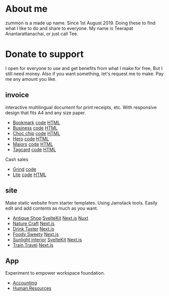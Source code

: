 # About me
zummon is a made up name. Since 1st August 2019. Doing these to find what I like to do and share to everyone. My name is Teerapat Anantarattanachai, or just call Tee.

# Donate to support
I open for everyone to use and get benefits from what I make for free, But I still need money. Also if you want something, let's request me to make. Pay me any amount you like.

## invoice
interactive multilingual document for print receipts, etc. With responsive design that fits A4 and any size paper.
- [Bookmark](https://5g5x9y-5173.csb.app/) [code](https://codesandbox.io/p/github/zummon/invoice-bookmark-svelte) [HTML](https://github.com/zummon/invoice-bookmark)
- [Business](https://uuywsu-5173.csb.app/) [code](https://codesandbox.io/p/github/zummon/invoice-business-svelte) [HTML](https://github.com/zummon/invoice-business)
- [Choc chip](https://psouyp-5173.csb.app/) [code](https://codesandbox.io/p/github/zummon/invoice-choc-chip-svelte) [HTML](https://github.com/zummon/invoice-choc-chip)
- [Hero](https://d43vlr-5173.csb.app/) [code](https://codesandbox.io/p/github/zummon/invoice-hero-svelte) [HTML](https://github.com/zummon/invoice-hero)
- [Majors](https://tkdk0x-5173.csb.app/) [code](https://codesandbox.io/p/github/zummon/invoice-majors-svelte) [HTML](https://github.com/zummon/invoice-majors)
- [Tagcard](https://njxu2g-5173.csb.app/) [code](https://codesandbox.io/p/github/zummon/invoice-tagcard-svelte) [HTML](https://github.com/zummon/invoice-tagcard)

Cash sales
- [Grind](https://28nk5v-5173.csb.app/) [code](https://codesandbox.io/p/github/zummon/cash-sale-grind-svelte)
- [Lite](https://ofhk91-5173.csb.app/) [code](https://codesandbox.io/p/github/zummon/cash-sale-lite-svelte) [HTML](https://github.com/zummon/cash-sale-lite)

## site
Make static website from starter templates. Using Jamstack tools. Easily edit and add contents as much as you want.
- [Antique Shop](https://7cwsgf-5173.csb.app/) [SvelteKit](https://codesandbox.io/p/github/zummon/antique-shop-sveltekit) [Next.js](https://codesandbox.io/p/github/zummon/antique-shop-nextjs) [Nuxt](https://codesandbox.io/p/github/zummon/antique-shop-nuxt)
- [Nature Craft](https://r71wt7-3000.csb.app/) [Next.js](https://codesandbox.io/p/github/zummon/nature-craft-nextjs)
- [Drink Taster](https://1gg8kf-3000.csb.app/) [Next.js](https://codesandbox.io/p/github/zummon/drink-taster-nextjs)
- [Foody Sweety](https://86gbg2-3000.csb.app/) [Next.js](https://codesandbox.io/p/github/zummon/foody-sweety-nextjs)
- [Sunlight interior](https://nfg71o-5173.csb.app/) [SvelteKit](https://codesandbox.io/p/github/zummon/sunlight-interior-sveltekit) [Next.js](https://codesandbox.io/p/github/zummon/sunlight-interior-nextjs)
- [Train Travel](https://in25o2-3000.csb.app/) [Next.js](https://codesandbox.io/p/github/zummon/train-travel-nextjs)

## App 
Experiment to empower workspace foundation.
- [Accounting](https://github.com/zummon/accounting-app)
- [Human Resources](https://github.com/zummon/human-resources-app)

<!--
**zummon/zummon** is a ✨ _special_ ✨ repository because its `README.md` (this file) appears on your GitHub profile.

Here are some ideas to get you started:

- 🔭 I’m currently working on ...
- 🌱 I’m currently learning ...
- 👯 I’m looking to collaborate on ...
- 🤔 I’m looking for help with ...
- 💬 Ask me about ...
- 📫 How to reach me: ...
- 😄 Pronouns: ...
- ⚡ Fun fact: ...
-->
